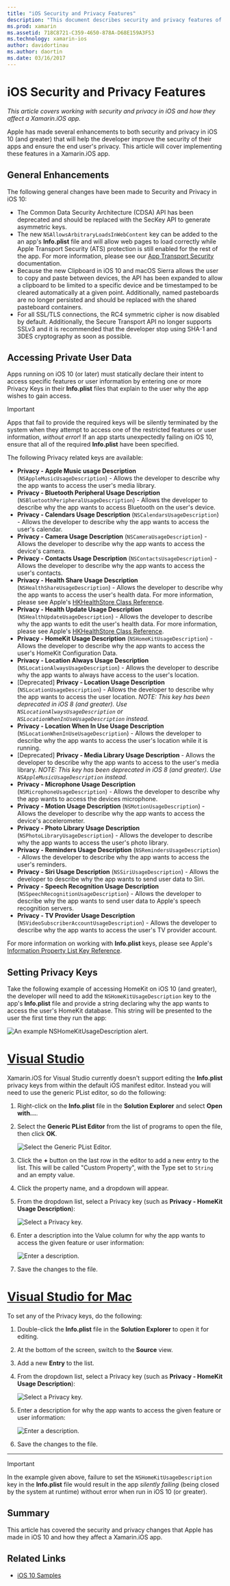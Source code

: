 ```yaml
---
title: "iOS Security and Privacy Features"
description: "This document describes security and privacy features of iOS and discusses how to use them with Xamarin.iOS. It takes a look at updates made in iOS 10 and how to access private user data."
ms.prod: xamarin
ms.assetid: 718C8721-C359-4650-878A-D68E159A3F53
ms.technology: xamarin-ios
author: davidortinau
ms.author: daortin
ms.date: 03/16/2017
---
```


# iOS Security and Privacy Features

_This article covers working with security and privacy in iOS and how they affect a Xamarin.iOS app._

Apple has made several enhancements to both security and privacy in iOS 10 (and greater) that will help the developer improve the security of their apps and ensure the end user's privacy. This article will cover implementing these features in a Xamarin.iOS app.

<a name="General-Enhancements"></a>

## General Enhancements

The following general changes have been made to Security and Privacy in iOS 10:

- The Common Data Security Architecture (CDSA) API has been deprecated and should be replaced with the SecKey API to generate asymmetric keys.
- The new `NSAllowsArbitraryLoadsInWebContent` key can be added to the an app's **Info.plist** file and will allow web pages to load correctly while Apple Transport Security (ATS) protection is still enabled for the rest of the app. For more information, please see our [App Transport Security](~/ios/app-fundamentals/ats.md) documentation.
- Because the new Clipboard in iOS 10 and macOS Sierra allows the user to copy and paste between devices, the API has been expanded to allow a clipboard to be limited to a specific device and be timestamped to be cleared automatically at a given point. Additionally, named pasteboards are no longer persisted and should be replaced with the shared pasteboard containers.
- For all SSL/TLS connections, the RC4 symmetric cipher is now disabled by default. Additionally, the Secure Transport API no longer supports SSLv3 and it is recommended that the developer stop using SHA-1 and 3DES cryptography as soon as possible.

<a name="Accessing-Private-User-Data"></a>

## Accessing Private User Data

Apps running on iOS 10 (or later) must statically declare their intent to access specific features or user information by entering one or more Privacy Keys in their **Info.plist** files that explain to the user why the app wishes to gain access.

> [!IMPORTANT]
> Apps that fail to provide the required keys will be silently terminated by the system when they attempt to access one of the restricted features or user information, _without error_! If an app starts unexpectedly failing on iOS 10, ensure that all of the required **Info.plist** have been specified.

The following Privacy related keys are available:

- **Privacy - Apple Music usage Description** (`NSAppleMusicUsageDescription`) - Allows the developer to describe why the app wants to access the user's media library.
- **Privacy - Bluetooth Peripheral Usage Description** (`NSBluetoothPeripheralUsageDescription`) - Allows the developer to describe why the app wants to access Bluetooth on the user's device.
- **Privacy - Calendars Usage Description** (`NSCalendarsUsageDescription`) - Allows the developer to describe why the app wants to access the user's calendar.
- **Privacy - Camera Usage Description** (`NSCameraUsageDescription`) - Allows the developer to describe why the app wants to access the device's camera.
- **Privacy - Contacts Usage Description** (`NSContactsUsageDescription`) - Allows the developer to describe why the app wants to access the user's contacts.
- **Privacy - Health Share Usage Description** (`NSHealthShareUsageDescription`) - Allows the developer to describe why the app wants to access the user's health data. For more information, please see Apple's [HKHealthStore Class Reference](https://developer.apple.com/reference/healthkit/hkhealthstore).
- **Privacy - Health Update Usage Description** (`NSHealthUpdateUsageDescription`) - Allows the developer to describe why the app wants to edit the user's health data. For more information, please see Apple's [HKHealthStore Class Reference](https://developer.apple.com/reference/healthkit/hkhealthstore).
- **Privacy - HomeKit Usage Description** (`NSHomeKitUsageDescription`) - Allows the developer to describe why the app wants to access the user's HomeKit Configuration Data.
- **Privacy - Location Always Usage Description** (`NSLocationAlwaysUsageDescription`) - Allows the developer to describe why the app wants to always have access to the user's location.
- [Deprecated] **Privacy - Location Usage Description** (`NSLocationUsageDescription`) - Allows the developer to describe why the app wants to access the user location. *NOTE: This key has been deprecated in iOS 8 (and greater). Use `NSLocationAlwaysUsageDescription` or `NSLocationWhenInUseUsageDescription` instead.*
- **Privacy - Location When In Use Usage Description** (`NSLocationWhenInUseUsageDescription`) - Allows the developer to describe why the app wants to access the user's location while it is running.
- [Deprecated] **Privacy - Media Library Usage Description** - Allows the developer to describe why the app wants to access to the user's media library. *NOTE: This key has been deprecated in iOS 8 (and greater). Use `NSAppleMusicUsageDescription` instead.*
- **Privacy - Microphone Usage Description** (`NSMicrophoneUsageDescription`) - Allows the developer to describe why the app wants to access the devices microphone.
- **Privacy - Motion Usage Description** (`NSMotionUsageDescription`) - Allows the developer to describe why the app wants to access the device's accelerometer.
- **Privacy - Photo Library Usage Description** (`NSPhotoLibraryUsageDescription`) - Allows the developer to describe why the app wants to access the user's photo library.
- **Privacy - Reminders Usage Description** (`NSRemindersUsageDescription`) - Allows the developer to describe why the app wants to access the user's reminders.
- **Privacy - Siri Usage Description** (`NSSiriUsageDescription`) - Allows the developer to describe why the app wants to send user data to Siri.
- **Privacy - Speech Recognition Usage Description** (`NSSpeechRecognitionUsageDescription`) - Allows the developer to describe why the app wants to send user data to Apple's speech recognition servers.
- **Privacy - TV Provider Usage Description** (`NSVideoSubscriberAccountUsageDescription`) - Allows the developer to describe why the app wants to access the user's TV provider account.

For more information on working with **Info.plist** keys, please see Apple's [Information Property List Key Reference](https://developer.apple.com/library/content/documentation/General/Reference/InfoPlistKeyReference/Introduction/Introduction.html#//apple_ref/doc/uid/TP40009248-SW1).

<a name="Setting-Privacy-Keys"></a>

## Setting Privacy Keys

Take the following example of accessing HomeKit on iOS 10 (and greater), the developer will need to add the `NSHomeKitUsageDescription` key to the app's **Info.plist** file and provide a string declaring why the app wants to access the user's HomeKit database. This string will be presented to the user the first time they run the app:

![An example NSHomeKitUsageDescription alert.](security-privacy-images/info01.png "An example NSHomeKitUsageDescription alert")

# [Visual Studio](#tab/windows)

Xamarin.iOS for Visual Studio currently doesn't support editing the **Info.plist** privacy keys from within the default iOS manifest editor. Instead you will need to use the generic PList editor, so do the following:

1. Right-click on the **Info.plist** file in the **Solution Explorer** and select **Open with...**.
2. Select the **Generic PList Editor** from the list of programs to open the file, then click **OK**.

    ![Select the Generic PList Editor.](security-privacy-images/InfoEditorSelectionVs.png "Select the Generic PList Editor")
3. Click the **+** button on the last row in the editor to add a new entry to the list. This will be called "Custom Property", with the Type set to `String` and an empty value.
4. Click the property name, and a dropdown will appear.
5. From the dropdown list, select a Privacy key (such as **Privacy - HomeKit Usage Description**): 

    ![Select a Privacy key.](security-privacy-images/InfoPListEditorSelectKey.png "Select a Privacy key")
6. Enter a description into the Value column for why the app wants to access the given feature or user information: 

    ![Enter a description.](security-privacy-images/InfoPListSetValue.png "Enter a description")
7. Save the changes to the file.

# [Visual Studio for Mac](#tab/macos)

To set any of the Privacy keys, do the following:

1. Double-click the **Info.plist** file in the **Solution Explorer** to open it for editing.
2. At the bottom of the screen, switch to the **Source** view.
3. Add a new **Entry** to the list.
4. From the dropdown list, select a Privacy key (such as **Privacy - HomeKit Usage Description**): 

    ![Select a Privacy key.](security-privacy-images/info02.png "Select a Privacy key")
5. Enter a description for why the app wants to access the given feature or user information: 

    ![Enter a description.](security-privacy-images/info03.png "Enter a description")
6. Save the changes to the file.

-----

> [!IMPORTANT]
> In the example given above, failure to set the `NSHomeKitUsageDescription` key in the **Info.plist** file would result in the app _silently failing_ (being closed by the system at runtime) without error when run in iOS 10 (or greater).

<a name="Summary"></a>

## Summary

This article has covered the security and privacy changes that Apple has made in iOS 10 and how they affect a Xamarin.iOS app.

## Related Links

- [iOS 10 Samples](/samples/browse/?products=xamarin&term=Xamarin.iOS%2biOS10)